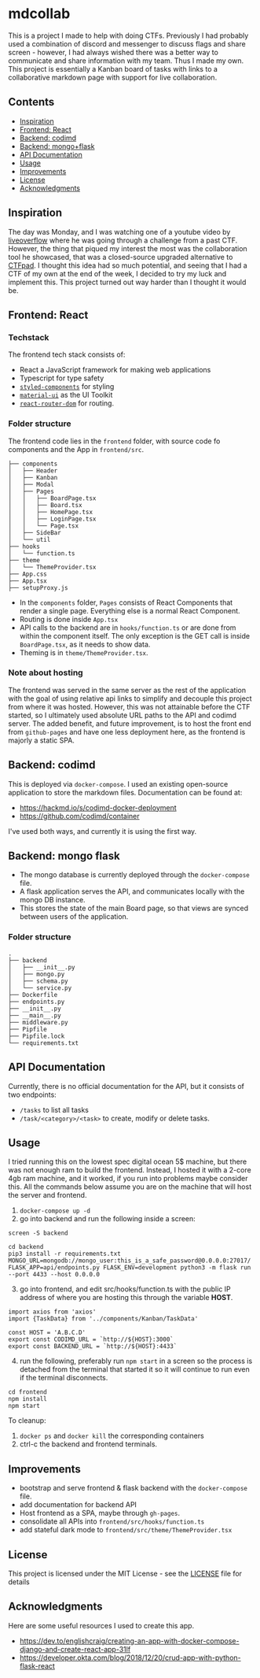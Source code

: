 # mdcollab

This is a project I made to help with doing CTFs. Previously I had probably used a combination of discord and messenger to discuss flags and share screen - however, I had always wished there was a better way to communicate and share information with my team. Thus I made my own. This project is essentially a Kanban board of tasks with links to a collaborative markdown page with support for live collaboration.


## Contents

- [Inspiration](#inspiration)
- [Frontend: React](#frontend-react)
- [Backend: codimd](#backend-codimd)
- [Backend: mongo+flask](#backend-mongo-flask)
- [API Documentation](#api-documentation)
- [Usage](#usage)
- [Improvements](#improvements)
- [License](#license)
- [Acknowledgments](#acknowledgments)

## Inspiration

The day was Monday, and I was watching one of a youtube video by [liveoverflow](https://youtu.be/Tw7ucd2lKBk?t=53) where he was going through a challenge from a past CTF. However, the thing that piqued my interest the most was the collaboration tool he showcased, that was a closed-source upgraded alternative to [CTFpad](https://github.com/StratumAuhuur/CTFPad). I thought this idea had so much potential, and seeing that I had a CTF of my own at the end of the week, I decided to try my luck and implement this. This project turned out way harder than I thought it would be.

## Frontend: React

### Techstack

The frontend tech stack consists of:
- React a JavaScript framework for making web applications
- Typescript for type safety
- [`styled-components`](https://styled-components.com/) for styling
- [`material-ui`](https://material-ui.com/) as the UI Toolkit
- [`react-router-dom`](https://reactrouter.com/) for routing.

### Folder structure

The frontend code lies in the `frontend` folder, with source code fo components and the App in `frontend/src`. 

```
├── components
│   ├── Header
│   ├── Kanban
│   ├── Modal
│   ├── Pages
│   │   ├── BoardPage.tsx
│   │   ├── Board.tsx
│   │   ├── HomePage.tsx
│   │   ├── LoginPage.tsx
│   │   └── Page.tsx
│   ├── SideBar
│   └── util
├── hooks
│   └── function.ts
├── theme
│   └── ThemeProvider.tsx
├── App.css
├── App.tsx
├── setupProxy.js
```

- In the `components` folder, `Pages` consists of React Components that render a single page. Everything else is a normal React Component.
- Routing is done inside `App.tsx`
- API calls to the backend are in `hooks/function.ts` or are done from within the component itself. The only exception is the GET call is inside `BoardPage.tsx`, as it needs to show data.
- Theming is in `theme/ThemeProvider.tsx`.

### Note about hosting

The frontend was served in the same server as the rest of the application with the goal of using relative api links to simplify and decouple this project from where it was hosted. However, this was not attainable before the CTF started, so I ultimately used absolute URL paths to the API and codimd server. The added benefit, and future improvement, is to host the front end from `github-pages` and have one less deployment here, as the frontend is majorly a static SPA. 

## Backend: codimd

This is deployed via `docker-compose`. I used an existing open-source application to store the markdown files. Documentation can be found at:
- https://hackmd.io/s/codimd-docker-deployment
- https://github.com/codimd/container

I've used both ways, and currently it is using the first way.

## Backend: mongo flask

- The mongo database is currently deployed through the `docker-compose` file. 
- A flask application serves the API, and communicates locally with the mongo DB instance.
- This stores the state of the main Board page, so that views are synced between users of the application.

### Folder structure

```
.
├── backend
│   ├── __init__.py
│   ├── mongo.py
│   ├── schema.py
│   └── service.py
├── Dockerfile
├── endpoints.py
├── __init__.py
├── __main__.py
├── middleware.py
├── Pipfile
├── Pipfile.lock
└── requirements.txt
```

## API Documentation

Currently, there is no official documentation for the API, but it consists of two endpoints: 
- `/tasks` to list all tasks
- `/task/<category>/<task>` to create, modify or delete tasks.

## Usage

I tried running this on the lowest spec digital ocean 5$ machine, but there was not enough ram to build the frontend. Instead, I hosted it with a 2-core 4gb ram machine, and it worked, if you run into problems maybe consider this. All the commands below assume you are on the machine that will host the server and frontend.

1. `docker-compose up -d`
2. go into backend and run the following inside a screen:
```
screen -S backend

cd backend
pip3 install -r requirements.txt
MONGO_URL=mongodb://mongo_user:this_is_a_safe_password@0.0.0.0:27017/ FLASK_APP=api/endpoints.py FLASK_ENV=development python3 -m flask run --port 4433 --host 0.0.0.0
```
3. go into frontend, and edit src/hooks/function.ts with the public IP address of where you are hosting this through the variable **HOST**.
```
import axios from 'axios'
import {TaskData} from '../components/Kanban/TaskData'

const HOST = 'A.B.C.D'
export const CODIMD_URL = `http://${HOST}:3000`
export const BACKEND_URL = `http://${HOST}:4433`

```
4. run the following, preferably run `npm start` in a screen so the process is detached from the terminal that started it so it will continue to run even if the terminal disconnects.
```
cd frontend
npm install
npm start
```

To cleanup:

1. `docker ps` and `docker kill` the corresponding containers
2. ctrl-c the backend and frontend terminals.

## Improvements

- bootstrap and serve frontend & flask backend with the `docker-compose` file.
- add documentation for backend API
- Host frontend as a SPA, maybe through `gh-pages`.
- consolidate all APIs into `frontend/src/hooks/function.ts`
- add stateful dark mode to `frontend/src/theme/ThemeProvider.tsx`

## License

This project is licensed under the MIT License - see the [LICENSE](LICENSE) file for details

## Acknowledgments

Here are some useful resources I used to create this app.

- https://dev.to/englishcraig/creating-an-app-with-docker-compose-django-and-create-react-app-31lf
- https://developer.okta.com/blog/2018/12/20/crud-app-with-python-flask-react
